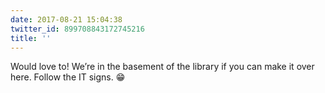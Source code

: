 ```yaml
---
date: 2017-08-21 15:04:38
twitter_id: 899708843172745216
title: ''
---
```


<!-- Tweet at https://twitter.com/statuses/899708072284782593 is either deleted or protected. -->

Would love to! We’re in the basement of the library if you can make it over here. Follow the IT signs. 😁
